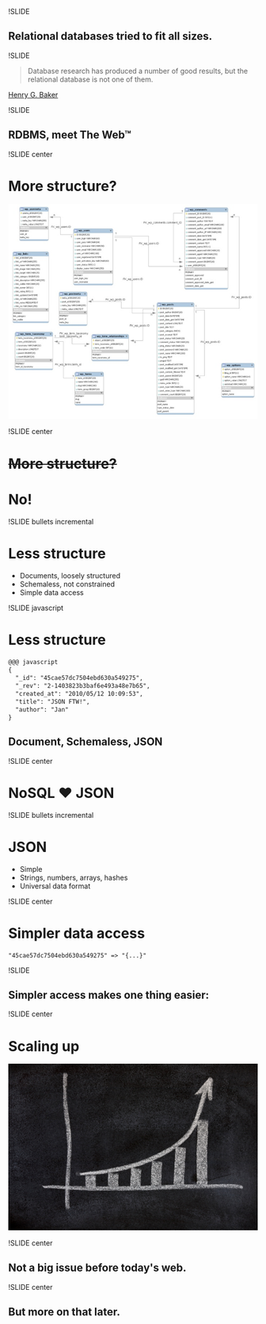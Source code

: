 !SLIDE

## Relational databases tried to fit all sizes. ##

!SLIDE

> Database research has produced a number of good results, but the relational database is not one of them.

<p class="caption"><a href="http://home.pipeline.com/~hbaker1/letters/CACM-RelationalDatabases.html">Henry G. Baker</a></p>

!SLIDE

## RDBMS, meet The Web™ ##

!SLIDE center

# More structure? #

![Wordpress Schema](wordpress_schema.jpg)

!SLIDE center

<h1 style="text-decoration: line-through"><strike style="position:relative;top:1px">More structure?</strike></h1>

# No! #

!SLIDE bullets incremental

# Less structure #

* Documents, loosely structured
* Schemaless, not constrained
* Simple data access

!SLIDE javascript

# Less structure #

    @@@ javascript
    {
      "_id": "45cae57dc7504ebd630a549275",
      "_rev": "2-1403823b3baf6e493a48e7b65",
      "created_at": "2010/05/12 10:09:53",
      "title": "JSON FTW!",
      "author": "Jan"
    }

## Document, Schemaless, JSON ##

!SLIDE center

# NoSQL <span class="heart">♥</a> JSON #

!SLIDE bullets incremental

# JSON #

* Simple
* Strings, numbers, arrays, hashes
* Universal data format

!SLIDE center

# Simpler data access #

    "45cae57dc7504ebd630a549275" => "{...}"

!SLIDE

## Simpler access makes one thing easier: ##

!SLIDE center

# Scaling up #
![Scaling up!](scale.jpg)

!SLIDE center

## Not a big issue before today's web. ##

!SLIDE center

## But more on that later. ##
